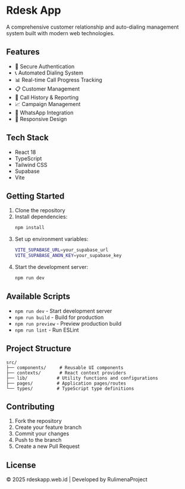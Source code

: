 # Rdesk App

A comprehensive customer relationship and auto-dialing management system built with modern web technologies.

## Features

- 🔐 Secure Authentication
- 📞 Automated Dialing System
- 📊 Real-time Call Progress Tracking
- 📋 Customer Management
- 📝 Call History & Reporting
- 📈 Campaign Management
- 🔄 WhatsApp Integration
- 📱 Responsive Design

## Tech Stack

- React 18
- TypeScript
- Tailwind CSS
- Supabase
- Vite

## Getting Started

1. Clone the repository
2. Install dependencies:
   ```bash
   npm install
   ```
3. Set up environment variables:
   ```bash
   VITE_SUPABASE_URL=your_supabase_url
   VITE_SUPABASE_ANON_KEY=your_supabase_key
   ```
4. Start the development server:
   ```bash
   npm run dev
   ```

## Available Scripts

- `npm run dev` - Start development server
- `npm run build` - Build for production
- `npm run preview` - Preview production build
- `npm run lint` - Run ESLint

## Project Structure

```
src/
├── components/     # Reusable UI components
├── contexts/       # React context providers
├── lib/           # Utility functions and configurations
├── pages/         # Application pages/routes
└── types/         # TypeScript type definitions
```

## Contributing

1. Fork the repository
2. Create your feature branch
3. Commit your changes
4. Push to the branch
5. Create a new Pull Request

## License

© 2025 rdeskapp.web.id | Developed by RulimenaProject